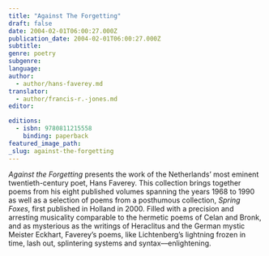 ```yaml
---
title: "Against The Forgetting"
draft: false
date: 2004-02-01T06:00:27.000Z
publication_date: 2004-02-01T06:00:27.000Z
subtitle:
genre: poetry
subgenre:
language:
author:
  - author/hans-faverey.md
translator:
  - author/francis-r.-jones.md
editor:

editions:
  - isbn: 9780811215558
    binding: paperback
featured_image_path:
_slug: against-the-forgetting
---
```


_Against the Forgetting_ presents the work of the Netherlands’ most eminent twentieth-century poet, Hans Faverey. This collection brings together poems from his eight published volumes spanning the years 1968 to 1990 as well as a selection of poems from a posthumous collection, _Spring Foxes_, first published in Holland in 2000. Filled with a precision and arresting musicality comparable to the hermetic poems of Celan and Bronk, and as mysterious as the writings of Heraclitus and the German mystic Meister Eckhart, Faverey’s poems, like Lichtenberg’s lightning frozen in time, lash out, splintering systems and syntax––enlightening.

